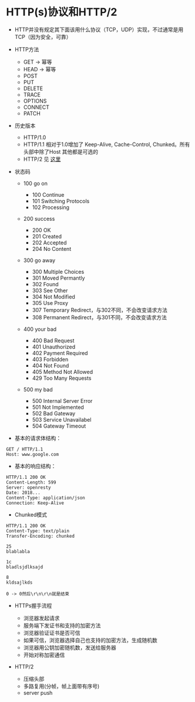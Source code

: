 # HTTP(s)协议和HTTP/2

- HTTP并没有规定其下面该用什么协议（TCP，UDP）实现，不过通常是用TCP（因为安全，可靠）

- HTTP方法

    - GET -> 幂等
    - HEAD -> 幂等
    - POST
    - PUT
    - DELETE
    - TRACE
    - OPTIONS
    - CONNECT
    - PATCH

- 历史版本

    - HTTP/1.0
    - HTTP/1.1 相对于1.0增加了 Keep-Alive, Cache-Control, Chunked。所有头部中除了Host
    其他都是可选的
    - HTTP/2 见 [这里](./grpc.md)

- 状态码

    - 100 go on

        - 100 Continue
        - 101 Switching Protocols
        - 102 Processing

    - 200 success

        - 200 OK
        - 201 Created
        - 202 Accepted
        - 204 No Content

    - 300 go away

        - 300 Multiple Choices
        - 301 Moved Permantly
        - 302 Found
        - 303 See Other
        - 304 Not Modified
        - 305 Use Proxy
        - 307 Temporary Redirect，与302不同，不会改变请求方法
        - 308 Permanent Redirect，与301不同，不会改变请求方法

    - 400 your bad

        - 400 Bad Request
        - 401 Unauthorized
        - 402 Payment Required
        - 403 Forbidden
        - 404 Not Found
        - 405 Method Not Allowed
        - 429 Too Many Requests

    - 500 my bad

        - 500 Internal Server Error
        - 501 Not Implemented
        - 502 Bad Gateway
        - 503 Service Unavailabel
        - 504 Gateway Timeout

- 基本的请求体结构：

```http
GET / HTTP/1.1
Host: www.google.com
```

- 基本的响应结构：

```http
HTTP/1.1 200 OK
Content-Length: 599
Server: openresty
Date: 2018...
Content-Type: application/json
Connection: Keep-Alive
```

- Chunked模式

```http
HTTP/1.1 200 OK
Content-Type: text/plain
Transfer-Encoding: chunked

25
blablabla

1c
bladlsjdlksajd

8
kldsajlkds

0 -> 0然后\r\n\r\n就是结束
```

- HTTPs握手流程

    - 浏览器发起请求
    - 服务端下发证书和支持的加密方法
    - 浏览器验证证书是否可信
    - 如果可信，浏览器选择自己也支持的加密方法，生成随机数
    - 浏览器用公钥加密随机数，发送给服务器
    - 开始对称加密通信

- HTTP/2

    - 压缩头部
    - 多路复用(分帧，帧上面带有序号)
    - server push
